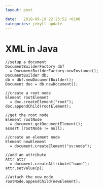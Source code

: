 ```yaml
---
layout: post

date:   2018-09-19 22:25:52 +0100
categories: jekyll update
---
```

XML in Java
===========

    //setup a document
    DocumentBuilderFactory dbf 
      = DocumentBuilderFactory.newInstance();
    DocumentBuilder db;
    db = dbf.newDocumentBuilder();
    Document doc = db.newDocument();

    //create a root node
    Element rootElement 
      = doc.createElement("root");
    doc.appendChild(rootElement);

    //get the root node
    Element rootNode 
      = document.getDocumentElement();
    assert (rootNode != null);

    //create an element node
    Element newElement 
      = document.createElement("sv:node");
      
    //add an attribute
    Attr attr 
      = document.createAttribute("name");
    attr.setValue(p);

    //attach the new node
    rootNode.appendChild(newElement);
            
